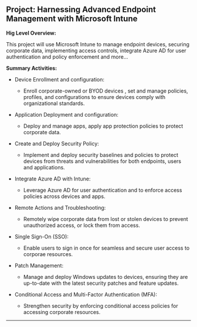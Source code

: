 **Project: Harnessing Advanced Endpoint Management with Microsoft Intune**
--------------------------------------------------------------------------------------
**Hig Level Overview:**

This project will use Microsoft Intune to manage endpoint devices, securing corporate data, implementing access controls, integrate Azure AD for user authentication and policy enforcement and  more... 


**Summary Activities:**

- Device Enrollment and configuration:
    - Enroll corporate-owned or BYOD devices , set and manage policies, profiles, and configurations to ensure devices comply with organizational standards.
  
- Application Deployment and configuration:
    - Deploy and manage apps, apply app protection policies to protect corporate data.

- Create and Deploy Security Policy: 
    - Implement and deploy security baselines and policies to protect devices from threats and vulnerabilities for both endpoints, users and applications.

- Integrate Azure AD with Intune: 
    - Leverage Azure AD for user authentication and to enforce access policies across devices and apps.

- Remote Actions and Troubleshooting: 
    - Remotely wipe corporate data from lost or stolen devices to prevent unauthorized access, or lock them from access.

- Single Sign-On (SSO): 
    - Enable users to sign in once for seamless and secure user access to corporae resources.

- Patch Management: 
    - Manage and deploy Windows updates to devices, ensuring they are up-to-date with the latest security patches and feature updates.

- Conditional Access and Multi-Factor Authentication (MFA): 
    - Strengthen security by enforcing conditional access policies for accessing corporate resources.

----------------------------------------------------------------------




